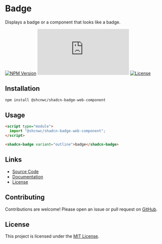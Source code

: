 # Badge

Displays a badge or a component that looks like a badge.

[![NPM Version](https://img.shields.io/npm/v/@shcnwc/shadcn-badge-web-component.svg)](https://www.npmjs.com/package/@shcnwc/shadcn-badge-web-component)
[![Package Size](https://img.badgesize.io/https://unpkg.com/@shcnwc/shadcn-badge-web-component/index.js?compression=gzip)](https://www.npmjs.com/package/@shcnwc/shadcn-badge-web-component)
[![License](https://img.shields.io/npm/l/@shcnwc/shadcn-badge-web-component.svg)](https://github.com/shcnwc/shadcn-web-components/blob/main/LICENSE)


## Installation

```bash
npm install @shcnwc/shadcn-badge-web-component
```

## Usage

```html
<script type="module">
  import "@shcnwc/shadcn-badge-web-component";
</script>

<shadcn-badge variant="outline">badge</shadcn-badge>
```

## Links

- [Source Code](https://github.com/shcnwc/shadcn-web-components/tree/main/dist/badge)
- [Documentation](https://github.com/shcnwc/shadcn-web-components)
- [License](https://github.com/shcnwc/shadcn-web-components/blob/main/LICENSE)

## Contributing

Contributions are welcome! Please open an issue or pull request on [GitHub](https://github.com/shcnwc/shadcn-web-components).

## License

This project is licensed under the [MIT License](https://github.com/shcnwc/shadcn-web-components/blob/main/LICENSE).
